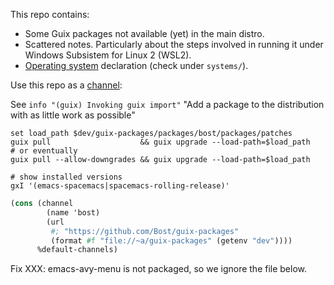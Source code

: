 This repo contains:

* Some Guix packages not available (yet) in the main distro.
* Scattered notes. Particularly about the steps involved in running it under
  Windows Subsistem for Linux 2 (WSL2).
* [Operating system](https://guix.gnu.org/manual/en/html_node/Using-the-Configuration-System.html)
  declaration (check under `systems/`).

Use this repo as a [channel](https://guix.gnu.org/manual/en/html_node/Channels.html):

See `info "(guix) Invoking guix import"`
"Add a package to the distribution with as little work as possible"

```fish
set load_path $dev/guix-packages/packages/bost/packages/patches
guix pull                    && guix upgrade --load-path=$load_path
# or eventually
guix pull --allow-downgrades && guix upgrade --load-path=$load_path

# show installed versions
gxI '(emacs-spacemacs|spacemacs-rolling-release)'
```

``` scheme
(cons (channel
        (name 'bost)
        (url
         #; "https://github.com/Bost/guix-packages"
         (format #f "file://~a/guix-packages" (getenv "dev"))))
      %default-channels)
```

Fix
XXX: emacs-avy-menu is not packaged, so we ignore the file below.

